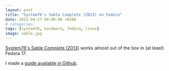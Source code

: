 ```yaml
---
layout: post
title: "System76's Sable Complete (2013) on Fedora"
date: 2013-04-27 08:00:00 +0200
# categories: 
tags: [system76, hardware, fedora, linux]
image: sable.jpg
---
```


[System76's Sable Complete (2013)](https://www.system76.com/desktops/model/sabc1) works almost out of the box in (at least) Fedora 17.

I made a [guide available in Github](https://github.com/daniperez/fedora-on-sable).
